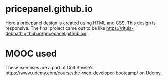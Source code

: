 # pricepanel.github.io
Here a pricepanel design is created using HTML and CSS. This design is responsive. The final project came out to be like https://rituja-debnath.github.io/pricepanel.github.io/

# MOOC used
These exercises are a part of Colt Steele's https://www.udemy.com/course/the-web-developer-bootcamp/ on Udemy. 
